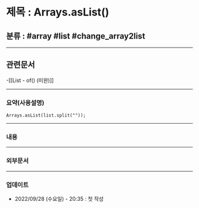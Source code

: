 # 제목 : Arrays.asList()

## 분류 : #array #list #change_array2list

---
## 관련문서
-[[List - of() (미완)]]

----
### 요약(사용설명)
```
Arrays.asList(list.split(""));
```
---
### 내용

----
### 외부문서

----
### 업데이트
-  2022/09/28 (수요일) - 20:35 : 첫 작성








